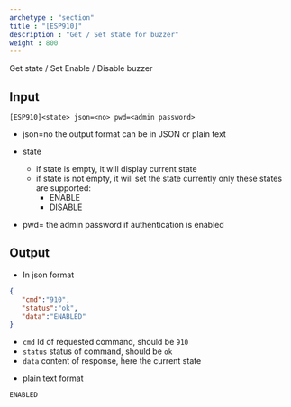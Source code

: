 ```yaml
---
archetype : "section"
title : "[ESP910]"
description : "Get / Set state for buzzer"
weight : 800
---
```

Get state / Set Enable / Disable buzzer

## Input
`[ESP910]<state> json=<no> pwd=<admin password>`

* json=no
the output format
can be in JSON or plain text

* state
  * if state is empty, it will display current state
  * if state is not empty, it will set the state
  currently only these states are supported:
    - ENABLE
    - DISABLE

* pwd=<admin password>
the admin password if authentication is enabled


## Output

- In json format

```json
{
   "cmd":"910",
   "status":"ok",
   "data":"ENABLED"
}
```

* `cmd` Id of requested command, should be `910`
* `status` status of command, should be `ok`
* `data` content of response, here the current state

 - plain text format

```Text
ENABLED
```


